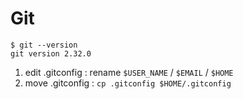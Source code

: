 # Git

```
$ git --version
git version 2.32.0
```

1. edit .gitconfig : rename `$USER_NAME` / `$EMAIL` / `$HOME`
2. move .gitconfig : `cp .gitconfig $HOME/.gitconfig`
